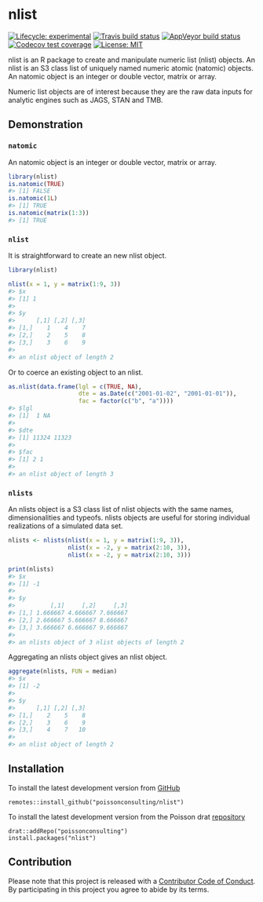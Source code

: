 
<!-- README.md is generated from README.Rmd. Please edit that file -->

# nlist

<!-- badges: start -->

[![Lifecycle:
experimental](https://img.shields.io/badge/lifecycle-experimental-orange.svg)](https://www.tidyverse.com/lifecycle/#experimental)
[![Travis build
status](https://travis-ci.com/poissonconsulting/nlist.svg?branch=master)](https://travis-ci.com/poissonconsulting/nlist)
[![AppVeyor build
status](https://ci.appveyor.com/api/projects/status/github/poissonconsulting/nlist?branch=master&svg=true)](https://ci.appveyor.com/project/poissonconsulting/nlist)
[![Codecov test
coverage](https://codecov.io/gh/poissonconsulting/nlist/branch/master/graph/badge.svg)](https://codecov.io/gh/poissonconsulting/nlist?branch=master)
[![License:
MIT](https://img.shields.io/badge/License-MIT-green.svg)](https://opensource.org/licenses/MIT)
<!-- badges: end -->

nlist is an R package to create and manipulate numeric list (nlist)
objects. An nlist is an S3 class list of uniquely named numeric atomic
(natomic) objects. An natomic object is an integer or double vector,
matrix or array.

Numeric list objects are of interest because they are the raw data
inputs for analytic engines such as JAGS, STAN and TMB.

## Demonstration

### `natomic`

An natomic object is an integer or double vector, matrix or array.

``` r
library(nlist)
is.natomic(TRUE)
#> [1] FALSE
is.natomic(1L)
#> [1] TRUE
is.natomic(matrix(1:3))
#> [1] TRUE
```

### `nlist`

It is straightforward to create an new nlist object.

``` r
library(nlist)

nlist(x = 1, y = matrix(1:9, 3))
#> $x
#> [1] 1
#> 
#> $y
#>      [,1] [,2] [,3]
#> [1,]    1    4    7
#> [2,]    2    5    8
#> [3,]    3    6    9
#> 
#> an nlist object of length 2
```

Or to coerce an existing object to an nlist.

``` r
as.nlist(data.frame(lgl = c(TRUE, NA),
                    dte = as.Date(c("2001-01-02", "2001-01-01")),
                    fac = factor(c("b", "a"))))
#> $lgl
#> [1]  1 NA
#> 
#> $dte
#> [1] 11324 11323
#> 
#> $fac
#> [1] 2 1
#> 
#> an nlist object of length 3
```

### `nlists`

An nlists object is a S3 class list of nlist objects with the same
names, dimensionalities and typeofs. nlists objects are useful for
storing individual realizations of a simulated data set.

``` r
nlists <- nlists(nlist(x = 1, y = matrix(1:9, 3)), 
                 nlist(x = -2, y = matrix(2:10, 3)),
                 nlist(x = -2, y = matrix(2:10, 3)))

print(nlists)
#> $x
#> [1] -1
#> 
#> $y
#>          [,1]     [,2]     [,3]
#> [1,] 1.666667 4.666667 7.666667
#> [2,] 2.666667 5.666667 8.666667
#> [3,] 3.666667 6.666667 9.666667
#> 
#> an nlists object of 3 nlist objects of length 2
```

Aggregating an nlists object gives an nlist object.

``` r
aggregate(nlists, FUN = median)
#> $x
#> [1] -2
#> 
#> $y
#>      [,1] [,2] [,3]
#> [1,]    2    5    8
#> [2,]    3    6    9
#> [3,]    4    7   10
#> 
#> an nlist object of length 2
```

## Installation

To install the latest development version from
[GitHub](https://github.com/poissonconsulting/nlist)

    remotes::install_github("poissonconsulting/nlist")

To install the latest development version from the Poisson drat
[repository](https://github.com/poissonconsulting/drat)

    drat::addRepo("poissonconsulting")
    install.packages("nlist")

## Contribution

Please note that this project is released with a [Contributor Code of
Conduct](https://poissonconsulting.github.io/nlist/CODE_OF_CONDUCT.html).
By participating in this project you agree to abide by its terms.
